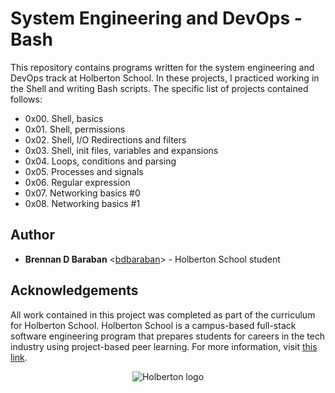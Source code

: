# System Engineering and DevOps - Bash
This repository contains programs written for the system engineering and DevOps 
track at Holberton School. In these projects, I practiced working in the Shell 
and writing Bash scripts. The specific list of projects contained follows:

  * 0x00. Shell, basics
  * 0x01. Shell, permissions
  * 0x02. Shell, I/O Redirections and filters
  * 0x03. Shell, init files, variables and expansions
  * 0x04. Loops, conditions and parsing
  * 0x05. Processes and signals
  * 0x06. Regular expression
  * 0x07. Networking basics #0
  * 0x08. Networking basics #1

## Author
  * __Brennan D Baraban__ <[bdbaraban](https://github.com/bdbaraban)> - 
Holberton School student

## Acknowledgements
All work contained in this project was completed as part of the curriculum for 
Holberton School. Holberton School is a campus-based full-stack software 
engineering program that prepares students for careers in the tech industry 
using project-based peer learning. For more information, visit 
[this link](https://www.holbertonschool.com/).

<p align="center">
  <img src="http://www.holbertonschool.com/holberton-logo.png" alt="Holberton logo">
</p>
